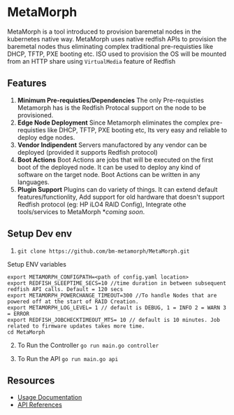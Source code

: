 # MetaMorph

MetaMorph is a tool introduced to provision baremetal nodes in the kubernetes native way. MetaMorph uses native redfish APIs to provision the baremetal nodes thus eliminating complex traditional pre-requisties like DHCP, TFTP, PXE booting etc. ISO used to provision the OS will be mounted from an HTTP share using `VirtualMedia` feature of Redfish

## Features

1. **Minimum Pre-requisties/Dependencies**  The only Pre-requisties Metamorph has is the Redfish Protocal support on the node to be provisioned.
2. **Edge Node Deployment** Since Metamorph eliminates the complex pre-requisties like DHCP, TFTP, PXE booting etc, Its very easy and reliable to deploy edge nodes.
3. **Vendor Indipendent** Servers manufactored by any vendor can be deployed (provided it supports Redfish protocol)
4. **Boot Actions** Boot Actions are jobs that will be executed on the first boot of the deployed node. It can be used to deploy any kind of software on the target node. Boot Actions can be written in any languages.
5. **Plugin Support**  Plugins can do variety of things. It can extend default features/functionlity, Add support for old hardware that doesn't support Redfish protocol (eg: HP iLO4 RAID Config), Integrate othe tools/services to MetaMorph \**coming soon*.
	


## Setup Dev env 

1. `git clone https://github.com/bm-metamorph/MetaMorph.git`


Setup ENV variables

```
export METAMORPH_CONFIGPATH=<path of config.yaml location>
export REDFISH_SLEEPTIME_SECS=10 //time duration in between subsequent redfish API calls. Default = 120 secs
export METAMORPH_POWERCHANGE_TIMEOUT=300 //To handle Nodes that are powered off at the start of RAID Creation.
export METAMORPH_LOG_LEVEL= 1 // default is DEBUG, 1 = INFO 2 = WARN 3 = ERROR 
export REDFISH_JOBCHECKTIMEOUT_MTS= 10 // default is 10 minutes. Job related to firmware updates takes more time. 
cd MetaMorph
```

2. To Run the Controller
    `go run main.go controller`

3. To Run the API
    `go run main.go api`

## Resources

* [Usage Documentation](https://metamorph.readthedocs.io/en/latest/usageGuide)
* [API References](https://metamorph.readthedocs.io/en/latest/references)



	
